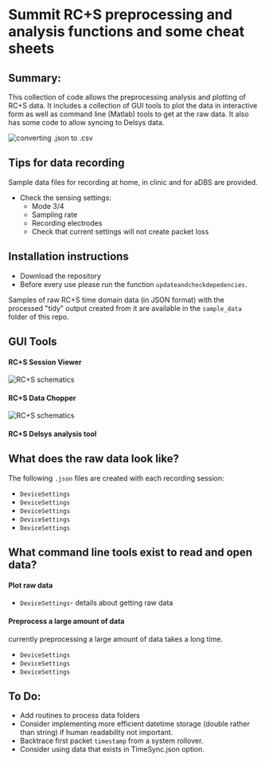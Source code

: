 Summit RC+S preprocessing and analysis functions and some cheat sheets 
==

Summary: 
-------------

This collection of code allows the preprocessing analysis and plotting of RC+S data. It includes a collection of GUI tools to plot the data in interactive form as well as command line (Matlab) tools to get at the raw data. It also has some code to allow syncing to Delsys data. 

![converting .json to .csv](figures/conversion.jpg)

Tips for data recording 
-------------
Sample data files for recording at home, in clinic and for aDBS are provided. 

* Check the sensing settings:
	* Mode 3/4 
	* Sampling rate 
	* Recording electrodes 
	* Check that current settings will not create packet loss 


Installation instructions
-------------

* Download the repository 
* Before every use please run the function `updateandcheckdepedencies`. 

Samples of raw RC+S time domain data (in JSON format) with the processed "tidy" output created from it are available in the `sample_data` folder of this repo.

GUI Tools
-------------

#### RC+S Session Viewer 

![RC+S schematics](figures/packet-loss.jpg)

#### RC+S Data Chopper 

![RC+S schematics](figures/packet-loss.jpg)

#### RC+S Delsys analysis tool 

What does the raw data look like? 
-------------
The following `.json` files are created with each recording session: 
* `DeviceSettings`
* `DeviceSettings`
* `DeviceSettings`
* `DeviceSettings`
* `DeviceSettings`

What command line tools exist to read and open data? 
-------------
#### Plot raw data 
* `DeviceSettings`- details about getting raw data 

#### Preprocess a large amount of data 
currently preprocessing a large amount of data takes a long time. 
* `DeviceSettings`
* `DeviceSettings`
* `DeviceSettings`


To Do: 
-------------
* Add routines to process data folders 
* Consider implementing more efficient datetime storage (double rather than string) if human readability not important. 
* Backtrace first packet `timestamp` from a system rollover. 
* Consider using data that exists in TimeSync.json option.

